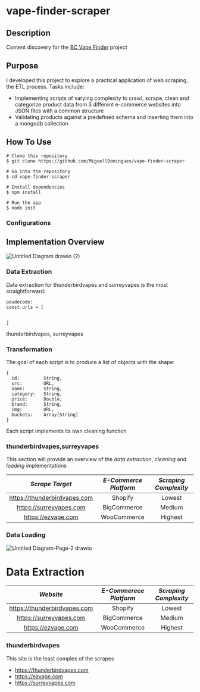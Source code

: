 # vape-finder-scraper

## Description

Content discovery for the [BC Vape Finder](https://github.com/MiguellDomingues/vape-finder-client/) project

## Purpose

I developed this project to explore a practical application of web scraping, the ETL process. Tasks include:

- Implementing scripts of varying complexity to crawl, scrape, clean and categorize product data from 3 different e-commerce websites into JSON files with a common structure
- Validating products against a predefined schema and inserting them into a mongodb collection

## How To Use

```
# Clone this repository
$ git clone https://github.com/MiguellDomingues/vape-finder-scraper

# Go into the repository
$ cd vape-finder-scraper

# Install dependencies
$ npm install

# Run the app
$ node init
```

### Configurations




## Implementation Overview

![Untitled Diagram drawio (2)](https://github.com/MiguellDomingues/vape-finder-scraper/assets/42451135/e83e4d7c-37f6-48ae-b64b-6fb1ea735932)



### Data Extraction

Data extraction for thunderbirdvapes and surreyvapes is the most straightforward:

```
peudocode:
const urls = [


]
```



thunderbirdvapes, surreyvapes

### Transformation

The goal of each script is to produce a list of objects with the shape:

```
{
  id:         String,
  src:        URL,
  name:       String,
  category:   String,
  price:      Double,
  brand:      String,
  img:        URL,
  buckets:    Array[String]
}
```

Each script implements its own cleaning function 

### thunderbirdvapes,surreyvapes

This section will provide an overview of the _data extraction_, _cleaning_ and _loading_ implementations

_Scrape Target_           | _E-Commerce Platform_ | _Scraping Complexity_
:-------------------------:|:-------------------------: | :-------------------------:
https://thunderbirdvapes.com | Shopify | Lowest
https://surreyvapes.com | BigCommerce | Medium
https://ezvape.com | WooCommerce | Highest









### Data Loading
![Untitled Diagram-Page-2 drawio](https://github.com/MiguellDomingues/vape-finder-scraper/assets/42451135/0e8684e9-f157-406e-8fe0-1cecedc51c1d)


# Data Extraction

_Website_           | _E-Commerece Platform_ | _Scraping Complexity_
:-------------------------:|:-------------------------: | :-------------------------:
https://thunderbirdvapes.com | Shopify | Lowest
https://surreyvapes.com | BigCommerce | Medium
https://ezvape.com | WooCommerce | Highest



### thunderbirdvapes

This site is the least complex of the scrapes 

   

- https://thunderbirdvapes.com
- https://ezvape.com
- https://surreyvapes.com



